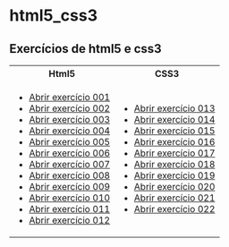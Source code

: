 # html5_css3
 <h2>Exercícios de html5 e css3</h2>
  
  <table>
    <tr>
      <th>Html5</th>
      <th>CSS3</th>
    </tr>
    <tr>
      <td>
       <ul>
         <li><a href="https://felipevillachan.github.io/html5_css3/meus_exercicios/html5/ex001/index.html">Abrir exercício 001</a></li>
         <li><a href="https://felipevillachan.github.io/html5_css3/meus_exercicios/html5/ex002/index.html">Abrir exercício 002</a></li>
         <li><a href="https://felipevillachan.github.io/html5_css3/meus_exercicios/html5/ex003/index.html">Abrir exercício 003</a></li>
         <li><a href="https://felipevillachan.github.io/html5_css3/meus_exercicios/html5/ex004/index.html">Abrir exercício 004</a></li>
         <li><a href="https://felipevillachan.github.io/html5_css3/meus_exercicios/html5/ex005/index.html">Abrir exercício 005</a></li>
         <li><a href="https://felipevillachan.github.io/html5_css3/meus_exercicios/html5/ex006/index.html">Abrir exercício 006</a></li>
         <li><a href="https://felipevillachan.github.io/html5_css3/meus_exercicios/html5/ex007/index.html">Abrir exercício 007</a></li>
         <li><a href="https://felipevillachan.github.io/html5_css3/meus_exercicios/html5/ex008/index.html">Abrir exercício 008</a></li>
         <li><a href="https://felipevillachan.github.io/html5_css3/meus_exercicios/html5/ex009/index.html">Abrir exercício 009</a></li>
         <li><a href="https://felipevillachan.github.io/html5_css3/meus_exercicios/html5/ex010/index.html">Abrir exercício 010</a></li>
         <li><a href="https://felipevillachan.github.io/html5_css3/meus_exercicios/html5/ex011/index.html">Abrir exercício 011</a></li>
         <li><a href="https://felipevillachan.github.io/html5_css3/meus_exercicios/html5/ex012/index.html">Abrir exercício 012</a></li>
      </ul>
     </td>
      <td>
       <ul>
         <li><a href="https://felipevillachan.github.io/html5_css3/meus_exercicios/css/ex013/index.html">Abrir exercício 013</a></li>
         <li><a href="https://felipevillachan.github.io/html5_css3/meus_exercicios/css/ex014/index.html">Abrir exercício 014</a></li>
         <li><a href="https://felipevillachan.github.io/html5_css3/meus_exercicios/css/ex015/index.html">Abrir exercício 015</a></li>
         <li><a href="https://felipevillachan.github.io/html5_css3/meus_exercicios/css/ex016/cor01.html">Abrir exercício 016</a></li>
         <li><a href="https://felipevillachan.github.io/html5_css3/meus_exercicios/css/ex017/fonte01.html">Abrir exercício 017</a></li>
         <li><a href="https://felipevillachan.github.io/html5_css3/meus_exercicios/css/ex018/index.html">Abrir exercício 018</a></li>
         <li><a href="https://felipevillachan.github.io/html5_css3/meus_exercicios/css/ex019/seletor01.html">Abrir exercício 019</a></li>
         <li><a href="https://felipevillachan.github.io/html5_css3/meus_exercicios/css/ex020/links.html">Abrir exercício 020</a></li>
         <li><a href="https://felipevillachan.github.io/html5_css3/meus_exercicios/css/ex021/caixa.html">Abrir exercício 021</a></li>
         <li><a href="https://felipevillachan.github.io/html5_css3/meus_exercicios/css/ex022/fundo001.html">Abrir exercício 022</a></li>
       </ul>
      </td>
    </tr>
</table> 
  

 
